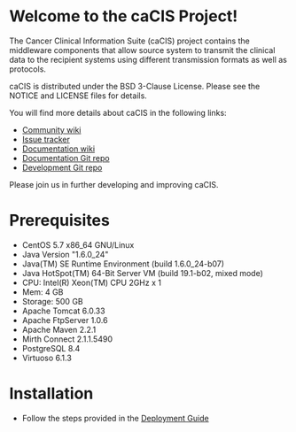 Welcome to the caCIS Project!
=====================================
The Cancer Clinical Information Suite (caCIS) project contains the middleware components that allow source system to transmit the clinical data to the recipient systems using different transmission formats as well as protocols.

caCIS is distributed under the BSD 3-Clause License.
Please see the NOTICE and LICENSE files for details.

You will find more details about caCIS in the following links:

 * [Community wiki](https://wiki.nci.nih.gov/x/zSJyAQ)
 * [Issue tracker](https://tracker.nci.nih.gov/browse/CACIS)
 * [Documentation wiki](https://wiki.nci.nih.gov/x/XoAaAg)
 * [Documentation Git repo](https://github.com/NCIP/cacis-docs)
 * [Development Git repo](https://github.com/NCIP/cacis)


Please join us in further developing and improving caCIS.

# Prerequisites
 * CentOS 5.7 x86_64 GNU/Linux
 * Java Version "1.6.0_24"
 * Java(TM) SE Runtime Environment (build 1.6.0_24-b07)
 * Java HotSpot(TM) 64-Bit Server VM (build 19.1-b02, mixed mode)
 * CPU: Intel(R) Xeon(TM) CPU 2GHz x 1
 * Mem: 4 GB
 * Storage: 500 GB
 * Apache Tomcat 6.0.33
 * Apache FtpServer 1.0.6
 * Apache Maven 2.2.1
 * Mirth Connect 2.1.1.5490
 * PostgreSQL 8.4
 * Virtuoso 6.1.3
 
# Installation
 * Follow the steps provided in the [Deployment Guide](https://wiki.nci.nih.gov/display/caEHR/caCIS+Deployment+Guide) 
